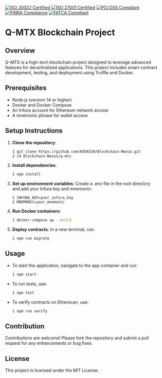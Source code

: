 [![ISO 20022 Certified](https://img.shields.io/badge/ISO%2020022-Certified-brightgreen)](https://www.iso.org/iso-20022.html)
[![ISO 27001 Certified](https://img.shields.io/badge/ISO%2027001-Certified-brightgreen)](https://www.iso.org/iso-27001-information-security.html)
[![PCI DSS Compliant](https://img.shields.io/badge/PCI%20DSS%20Compliant-Certified-brightgreen)](https://www.pcisecuritystandards.org/)
[![FINRA Compliance](https://img.shields.io/badge/FINRA%20Compliance-Certified-brightgreen)](https://www.finra.org/)
[![FATCA Compliant](https://img.shields.io/badge/FATCA%20Compliant-Certified-brightgreen)](https://www.irs.gov/businesses/corporations/foreign-account-tax-compliance-act-fatca)

# Q-MTX Blockchain Project

## Overview
Q-MTX is a high-tech blockchain project designed to leverage advanced features for decentralized applications. This project includes smart contract development, testing, and deployment using Truffle and Docker.

## Prerequisites
- Node.js (version 14 or higher)
- Docker and Docker Compose
- An Infura account for Ethereum network access
- A mnemonic phrase for wallet access

## Setup Instructions

1. **Clone the repository:**
   ```bash
   1 git clone https://github.com/KOSASIH/Blockchain-Nexus.git
   2 cd Blockchain-Nexus/q-mtx
   ```

2. **Install dependencies**:

   ```bash
   1 npm install
   ```

3. **Set up environment variables**: Create a .env file in the root directory and add your Infura key and mnemonic:

   ```plaintext
   1 INFURA_KEY=your_infura_key
   2 MNEMONIC=your_mnemonic
   ```

4. **Run Docker containers**:

   ```bash
   1 docker-compose up --build
   ```

5. **Deploy contracts**: In a new terminal, run:

   ```bash
   1 npm run migrate
   ```

## Usage
- To start the application, navigate to the app container and run:

   ```bash
   1 npm start
   ```

- To run tests, use:

   ```bash
   1 npm test
   ```

- To verify contracts on Etherscan, use:

   ```bash
   1 npm run verify
   ```

## Contribution
Contributions are welcome! Please fork the repository and submit a pull request for any enhancements or bug fixes.

## License
This project is licensed under the MIT License.

